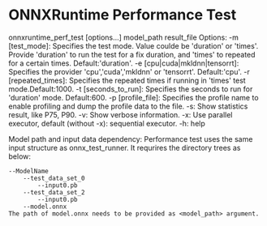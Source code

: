 # ONNXRuntime Performance Test

onnxruntime_perf_test [options...] model_path result_file
Options:
        -m [test_mode]: Specifies the test mode. Value coulde be 'duration' or 'times'.
                Provide 'duration' to run the test for a fix duration, and 'times' to repeated for a certain times. Default:'duration'.
        -e [cpu|cuda|mkldnn|tensorrt]: Specifies the provider 'cpu','cuda','mkldnn' or 'tensorrt'. Default:'cpu'.
        -r [repeated_times]: Specifies the repeated times if running in 'times' test mode.Default:1000.
        -t [seconds_to_run]: Specifies the seconds to run for 'duration' mode. Default:600.
        -p [profile_file]: Specifies the profile name to enable profiling and dump the profile data to the file.
        -s: Show statistics result, like P75, P90.
        -v: Show verbose information.
        -x: Use parallel executor, default (without -x): sequential executor.
        -h: help

Model path and input data dependency:
    Performance test uses the same input structure as onnx_test_runner. It requrires the directory trees as below:

    --ModelName
        --test_data_set_0
            --input0.pb
        --test_data_set_2
	        --input0.pb
        --model.onnx
    The path of model.onnx needs to be provided as <model_path> argument.
